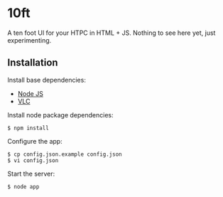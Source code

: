 10ft
====

A ten foot UI for your HTPC in HTML + JS.
Nothing to see here yet, just experimenting.

## Installation

Install base dependencies:

  * [Node JS](http://www.nodejs.org/)
  * [VLC](http://www.videolan.org/vlc/)

Install node package dependencies:

    $ npm install

Configure the app:

    $ cp config.json.example config.json
    $ vi config.json

Start the server:

    $ node app

